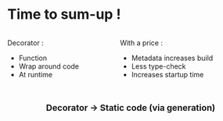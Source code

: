 # Time to sum-up !

<div style="display: flex; justify-content: space-around">
  <div class="column">
    <p>Decorator :</p> 
    <ul>
      <li>Function</li>
      <li>Wrap around code</li>
      <li>At runtime</li>
    </ul>
  </div>

   <div class="column">
    <p>With a price : </p>
    <ul>
      <li>Metadata increases build</li>
      <li>Less type-check</li>
      <li>Increases startup time</li>
    </ul>
   </div>
</div>

<h2 style="text-align:center; margin-top: 2em; font-size: 1.25em;">Decorator &#8594; Static code (via generation)</h2>
